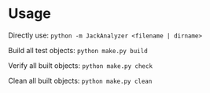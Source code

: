 # Usage #

Directly use: ```python -m JackAnalyzer <filename | dirname>```

Build all test objects: ```python make.py build```

Verify all built objects: ```python make.py check```

Clean all built objects: ```python make.py clean```
